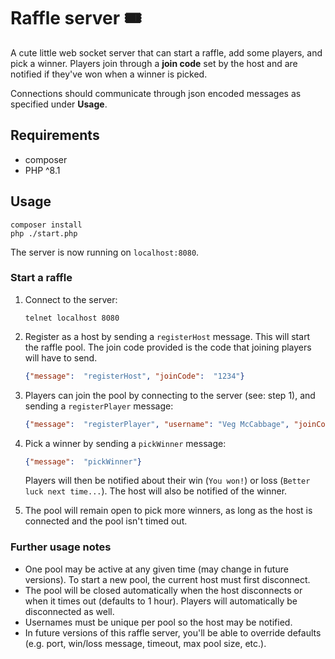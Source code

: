 # Raffle server 🎟

A cute little web socket server that can start a raffle, add some players, and pick a winner. Players join
through a **join code** set by the host and are notified if they've won when a winner is picked.

Connections should communicate through json encoded messages as specified under **Usage**.

## Requirements
- composer
- PHP ^8.1

## Usage
```shell
composer install
php ./start.php
```

The server is now running on `localhost:8080`. 

### Start a raffle

1. Connect to the server:
    ```shell
    telnet localhost 8080
    ```

2. Register as a host by sending a `registerHost` message. This will start the raffle pool. The join code provided is
the code that joining players will have to send.

    ```json
    {"message":  "registerHost", "joinCode":  "1234"}
    ```
3. Players can join the pool by connecting to the server (see: step 1), and sending a `registerPlayer` message: 
    ```json
    {"message":  "registerPlayer", "username": "Veg McCabbage", "joinCode":  "1234"}
    ```
4. Pick a winner by sending a `pickWinner` message:
    ```json
    {"message":  "pickWinner"}
    ```
   Players will then be notified about their win (`You won!`) or loss (`Better luck next time...`). The host will also
   be notified of the winner. 
5. The pool will remain open to pick more winners, as long as the host is connected and the pool isn't timed out.

### Further usage notes

- One pool may be active at any given time (may change in future versions). To start a new pool, the current host must 
  first disconnect.
- The pool will be closed automatically when the host disconnects or when it times out (defaults to 1 hour).
  Players will automatically be disconnected as well.
- Usernames must be unique per pool so the host may be notified. 
- In future versions of this raffle server, you'll be able to override defaults (e.g. port, win/loss message, timeout,
max pool size, etc.).
